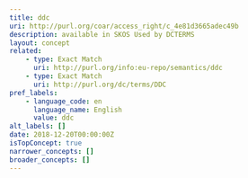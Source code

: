 ```yaml
---
title: ddc
uri: http://purl.org/coar/access_right/c_4e81d3665adec49b
description: available in SKOS Used by DCTERMS
layout: concept
related:
    - type: Exact Match
      uri: http://purl.org/info:eu-repo/semantics/ddc
    - type: Exact Match
      uri: http://purl.org/dc/terms/DDC
pref_labels:
    - language_code: en
      language_name: English
      value: ddc
alt_labels: []
date: 2018-12-20T00:00:00Z
isTopConcept: true
narrower_concepts: []
broader_concepts: []
---
```


